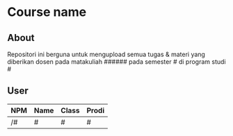 # Course name
## About
Repositori ini berguna untuk mengupload semua tugas & materi yang diberikan dosen pada matakuliah ###### pada semester # di program studi #

## User
NPM| Name| Class | Prodi
------------ | ------------- | ------------- | -------------
/# | # | # | #
